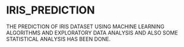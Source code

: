 # IRIS_PREDICTION
THE PREDICTION OF IRIS DATASET USING MACHINE LEARNING ALGORITHMS AND EXPLORATORY DATA ANALYSIS AND ALSO SOME STATISTICAL ANALYSIS HAS BEEN DONE.

